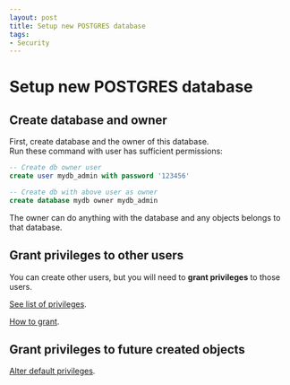 ```yaml
---
layout: post
title: Setup new POSTGRES database
tags:
- Security
---
```


# Setup new POSTGRES database

## Create database and owner
First, create database and the owner of this database.  
Run these command with user has sufficient permissions:

```sql
-- Create db owner user
create user mydb_admin with password '123456'

-- Create db with above user as owner
create database mydb owner mydb_admin
```

The owner can do anything with the database and any objects belongs to that database.

## Grant privileges to other users

You can create other users, but you will need to **grant privileges** to those users.

[See list of privileges](https://www.postgresql.org/docs/13/ddl-priv.html).

[How to grant](https://www.postgresql.org/docs/13/sql-grant.html).

## Grant privileges to future created objects

[Alter default privileges](https://www.postgresql.org/docs/14/sql-alterdefaultprivileges.html).
